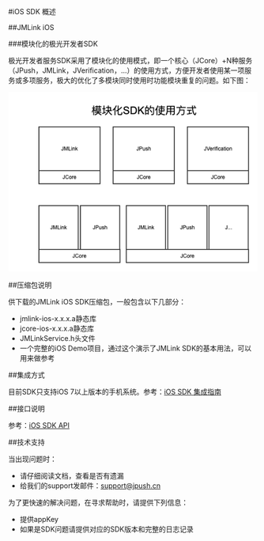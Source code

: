 #iOS SDK 概述

##JMLink iOS

###模块化的极光开发者SDK

极光开发者服务SDK采用了模块化的使用模式，即一个核心（JCore）+N种服务（JPush，JMLink，JVerification，...）的使用方式，方便开发者使用某一项服务或多项服务，极大的优化了多模块同时使用时功能模块重复的问题。如下图：

![jmlink-ios](../image/img-sdk-model.png)

##压缩包说明

供下载的JMLink iOS SDK压缩包，一般包含以下几部分：

* jmlink-ios-x.x.x.a静态库
* jcore-ios-x.x.x.a静态库
* JMLinkService.h头文件
* 一个完整的iOS Demo项目，通过这个演示了JMLink SDK的基本用法，可以用来做参考

##集成方式

目前SDK只支持iOS 7以上版本的手机系统。参考：[iOS SDK 集成指南](../iOS/ios_guide/)

##接口说明

参考：[iOS SDK API](../iOS/ios_api/)

##技术支持

当出现问题时：

* 请仔细阅读文档，查看是否有遗漏
* 给我们的support发邮件：[support&#64;jpush.cn](mailto:support&#64;jpush.cn)

为了更快速的解决问题，在寻求帮助时，请提供下列信息：

* 提供appKey
* 如果是SDK问题请提供对应的SDK版本和完整的日志记录
